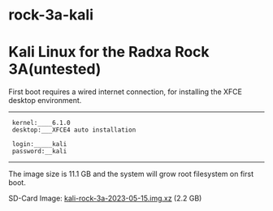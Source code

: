 # rock-3a-kali
# Kali Linux for the Radxa Rock 3A(untested)

First boot requires a wired internet connection, for installing the XFCE desktop environment.

----------------
     kernel:____6.1.0
     desktop:___XFCE4 auto installation
     
     login:_____kali
     password:__kali
-----------------

The image size is 11.1 GB and the system will grow root filesystem on first boot.


SD-Card Image: <a href="https://drive.google.com/file/d/1MyoHIU-b2ax2jEsig9epGenoWnCQCSHb/view?usp=sharing">kali-rock-3a-2023-05-15.img.xz</a> (2.2 GB)

